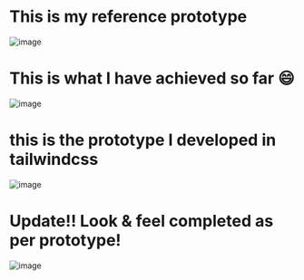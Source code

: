# This is my reference prototype
![image](https://user-images.githubusercontent.com/70086176/126873652-9bb10c63-65ae-4aff-8390-8c88a2a31dd2.png)

# This is what I have achieved so far 😄
![image](https://user-images.githubusercontent.com/70086176/126873660-df0155d9-1743-4f22-bd5f-cd76529b8c3e.png)

# this is the prototype I developed in tailwindcss
![image](https://user-images.githubusercontent.com/70086176/127740620-b8f8c0ee-7aea-459b-beb0-30ff03082642.png)

# Update!! Look & feel completed as per prototype!
![image](https://user-images.githubusercontent.com/70086176/128602070-82d7f788-ec7a-41fe-81d9-4885b234a32e.png)
